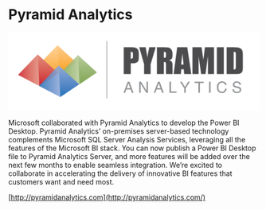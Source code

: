 ﻿<properties
   pageTitle="Pyramid Analytics"
   description="Pyramid Analytics"
   services="powerbi"
   documentationCenter=""
   authors="davidiseminger"
   manager="mblythe"
   backup=""
   editor=""
   tags=""
   qualityFocus="no"
   qualityDate=""/>

<tags
   ms.service="powerbi"
   ms.devlang="NA"
   ms.topic="article"
   ms.tgt_pltfrm="NA"
   ms.workload="powerbi"
   ms.date="11/10/2016"
   ms.author="davidi"/>
# Pyramid Analytics

[![Pyramid Analytics logo](media/powerbi-desktop-pyramid-analytics/logo-pyramid.png)](http://pyramidanalytics.com/)

Microsoft collaborated with Pyramid Analytics to develop the Power BI Desktop. Pyramid Analytics’ on-premises server-based technology complements Microsoft SQL Server Analysis Services, leveraging all the features of the Microsoft BI stack. You can now publish a Power BI Desktop file to Pyramid Analytics Server, and more features will be added over the next few months to enable seamless integration. We’re excited to collaborate in accelerating the delivery of innovative BI features that customers want and need most.

[http://pyramidanalytics.com](http://pyramidanalytics.com/)
